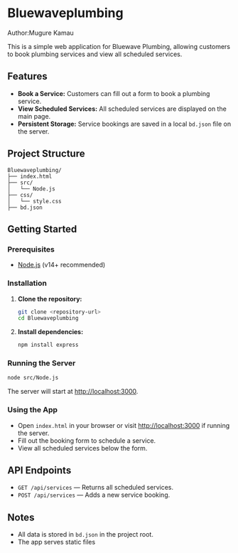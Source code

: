 
# Bluewaveplumbing
Author:Mugure Kamau

This is a simple web application for Bluewave Plumbing, allowing customers to book plumbing services and view all scheduled services.

## Features

- **Book a Service:** Customers can fill out a form to book a plumbing service.
- **View Scheduled Services:** All scheduled services are displayed on the main page.
- **Persistent Storage:** Service bookings are saved in a local `bd.json` file on the server.

## Project Structure

```
Bluewaveplumbing/
├── index.html
├── src/
│   └── Node.js
├── css/
│   └── style.css
├── bd.json
```

## Getting Started

### Prerequisites

- [Node.js](https://nodejs.org/) (v14+ recommended)

### Installation

1. **Clone the repository:**
   ```sh
   git clone <repository-url>
   cd Bluewaveplumbing
   ```

2. **Install dependencies:**
   ```sh
   npm install express
   ```

### Running the Server

```sh
node src/Node.js
```

The server will start at [http://localhost:3000](http://localhost:3000).

### Using the App

- Open `index.html` in your browser or visit [http://localhost:3000](http://localhost:3000) if running the server.
- Fill out the booking form to schedule a service.
- View all scheduled services below the form.

## API Endpoints

- `GET /api/services` — Returns all scheduled services.
- `POST /api/services` — Adds a new service booking.

## Notes

- All data is stored in `bd.json` in the project root.
- The app serves static files